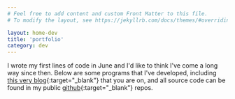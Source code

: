 ```yaml
---
# Feel free to add content and custom Front Matter to this file.
# To modify the layout, see https://jekyllrb.com/docs/themes/#overriding-theme-defaults

layout: home-dev
title: 'portfolio'
category: dev
---
```


I wrote my first lines of code in June and I'd like to think I've come a long way since then. Below are some programs that I've developed, including [this very blog](https://github.com/jinyoungch0i/xyz){:target="_blank"} that you are on, and all source code can be found in my public [github](https://github.com/jinyoungch0i){:target="_blank"} repos.
